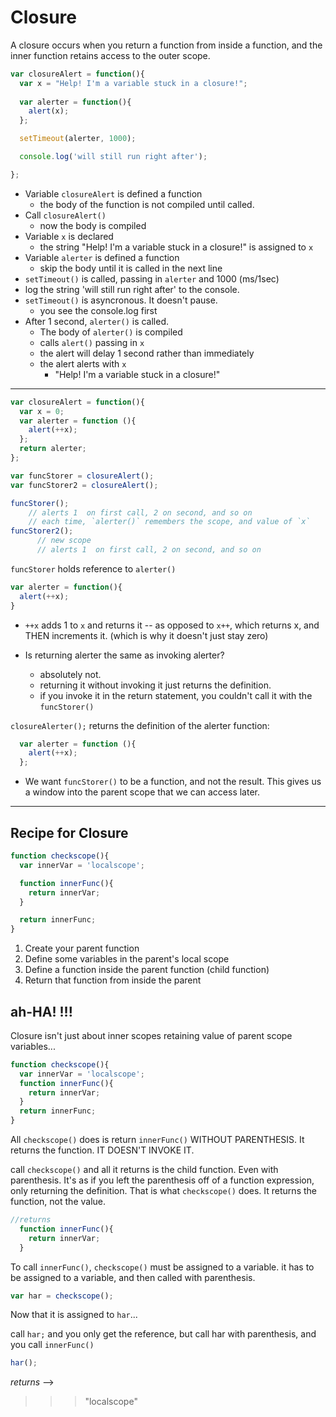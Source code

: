 # Closure
A closure occurs when you return a function from inside a function, and the inner function retains access to the outer scope.

```js
var closureAlert = function(){
  var x = "Help! I'm a variable stuck in a closure!";
  
  var alerter = function(){
    alert(x);
  };

  setTimeout(alerter, 1000);

  console.log('will still run right after');

};

```

* Variable `closureAlert` is defined a function
  - the body of the function is not compiled until called. 
* Call `closureAlert()`
  - now the body is compiled
* Variable `x` is declared 
  - the string "Help! I'm a variable stuck in a closure!" is assigned to `x`
* Variable `alerter` is defined a function
  - skip the body until it is called in the next line
* `setTimeout()` is called, passing in `alerter` and 1000 (ms/1sec)
* log the string 'will still run right after' to the console.
* `setTimeout()` is asyncronous. It doesn't pause. 
  - you see the console.log first
* After 1 second, `alerter()` is called. 
  - The body of `alerter()` is compiled
  - calls `alert()` passing in `x`
  - the alert will delay 1 second rather than immediately
  - the alert alerts with `x`
    + "Help! I'm a variable stuck in a closure!"


___

```js
var closureAlert = function(){
  var x = 0;
  var alerter = function (){
    alert(++x);
  };
  return alerter;
};

var funcStorer = closureAlert();
var funcStorer2 = closureAlert();

funcStorer();
    // alerts 1  on first call, 2 on second, and so on
    // each time, `alerter()` remembers the scope, and value of `x`
funcStorer2();
      // new scope
      // alerts 1  on first call, 2 on second, and so on

```
`funcStorer` holds reference to `alerter()`

```js
var alerter = function(){
  alert(++x);
}
```
* `++x` adds 1 to `x` and returns it -- as opposed to `x++`, which returns x, and THEN increments it. (which is why it doesn't just stay zero)

* Is returning alerter the same as invoking alerter?
  - absolutely not. 
  - returning it without invoking it just returns the definition.
  - if you invoke it in the return statement, you couldn't call it with the `funcStorer()`

`closureAlerter();` returns the definition of the alerter function:

```js
  var alerter = function (){
    alert(++x);
  };
```
* We want `funcStorer()` to be a function, and not the result. This gives us a window into the parent scope that we can access later. 


___
## Recipe for Closure

```js
function checkscope(){
  var innerVar = 'localscope';

  function innerFunc(){
    return innerVar;
  }

  return innerFunc;
}
```

1. Create your parent function
2. Define some variables in the parent's local scope
3. Define a function inside the parent function (child function)
4. Return that function from inside the parent



## ah-HA! !!!
Closure isn't just about inner scopes retaining value of parent scope variables...

```js
function checkscope(){
  var innerVar = 'localscope';
  function innerFunc(){
    return innerVar;
  }
  return innerFunc;
}
```

All `checkscope()` does is return `innerFunc()` WITHOUT PARENTHESIS. It returns the function. IT DOESN'T INVOKE IT.  

call `checkscope()` and all it returns is the child function. Even with parenthesis. It's as if you left the parenthesis off of a function expression, only returning the definition. That is what `checkscope()` does. It returns the function, not the value. 

```js
//returns
  function innerFunc(){
    return innerVar;
  }
```

To call `innerFunc()`, `checkscope()` must be assigned to a variable. it has to be assigned to a variable, and then called with parenthesis. 

```js
var har = checkscope();
```

Now that it is assigned to `har`...

call `har;` and you only get the reference, but call har with parenthesis, and you call `innerFunc()`

```js
har();
```
*returns* -->
>>>"localscope"

